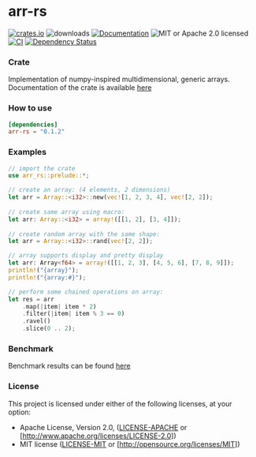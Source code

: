 # arr-rs

[![crates.io](https://img.shields.io/crates/v/arr-rs?label=latest)](https://crates.io/crates/arr-rs)
![downloads](https://img.shields.io/crates/d/arr-rs.svg)
[![Documentation](https://docs.rs/arr-rs/badge.svg?version=latest)](https://docs.rs/arr-rs/latest)
![MIT or Apache 2.0 licensed](https://img.shields.io/crates/l/arr-rs.svg) \
[![CI](https://github.com/pw-order-of-devs/arr-rs/actions/workflows/default.yml/badge.svg)](https://github.com/pw-order-of-devs/arr-rs/actions/workflows/default.yml)
[![Dependency Status](https://deps.rs/crate/arr-rs/latest/status.svg)](https://deps.rs/crate/arr-rs)

### Crate

Implementation of numpy-inspired multidimensional, generic arrays. \
Documentation of the crate is available [here](https://docs.rs/arr-rs)

### How to use

```toml
[dependencies]
arr-rs = "0.1.2"
```

### Examples

```rust
// import the crate
use arr_rs::prelude::*;

// create an array: (4 elements, 2 dimensions)
let arr = Array::<i32>::new(vec![1, 2, 3, 4], vec![2, 2]);
  
// create same array using macro:
let arr: Array::<i32> = array!([[1, 2], [3, 4]]);
  
// create random array with the same shape:
let arr = Array::<i32>::rand(vec![2, 2]);

// array supports display and pretty display
let arr: Array<f64> = array!([[1, 2, 3], [4, 5, 6], [7, 8, 9]]);
println!("{array}");
println!("{array:#}");

// perform some chained operations on array:
let res = arr
    .map(|item| item * 2)
    .filter(|item| item % 3 == 0)
    .ravel()
    .slice(0 .. 2);
```

### Benchmark

Benchmark results can be found [here](https://github.com/pw-order-of-devs/arr-rs/actions/workflows/benchmark.yml)

### License

This project is licensed under either of the following licenses, at your option:

- Apache License, Version 2.0, ([LICENSE-APACHE](LICENSE-APACHE) or [http://www.apache.org/licenses/LICENSE-2.0])
- MIT license ([LICENSE-MIT](LICENSE-MIT) or [http://opensource.org/licenses/MIT])
